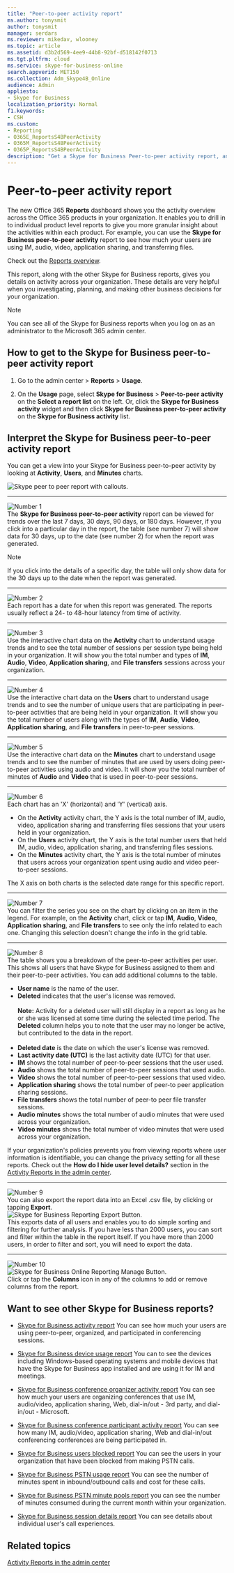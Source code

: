 ```yaml
---
title: "Peer-to-peer activity report"
ms.author: tonysmit
author: tonysmit
manager: serdars
ms.reviewer: mikedav, wlooney
ms.topic: article
ms.assetid: d3b2d569-4ee9-44b8-92bf-d518142f0713
ms.tgt.pltfrm: cloud
ms.service: skype-for-business-online
search.appverid: MET150
ms.collection: Adm_Skype4B_Online
audience: Admin
appliesto:
- Skype for Business
localization_priority: Normal
f1.keywords:
- CSH
ms.custom:
- Reporting
- O365E_ReportsS4BPeerActivity
- O365M_ReportsS4BPeerActivity
- O365P_ReportsS4BPeerActivity
description: "Get a Skype for Business Peer-to-peer activity report, and learn how to interpret and customize it for your needs. "
---
```


# Peer-to-peer activity report

The new Office 365 **Reports** dashboard shows you the activity overview across the Office 365 products in your organization. It enables you to drill in to individual product level reports to give you more granular insight about the activities within each product. For example, you can use the **Skype for Business peer-to-peer activity** report to see how much your users are using IM, audio, video, application sharing, and transferring files. 

Check out the [Reports overview](https://support.office.com/article/0d6dfb17-8582-4172-a9a9-aed798150263).
  
This report, along with the other Skype for Business reports, gives you details on activity across your organization. These details are very helpful when you investigating, planning, and making other business decisions for your organization. 
  
> [!NOTE]
> You can see all of the Skype for Business reports when you log on as an administrator to the Microsoft 365 admin center. 
  
## How to get to the Skype for Business peer-to-peer activity report

1. Go to the admin center > **Reports** > **Usage**.
    
2. On the **Usage** page, select **Skype for Business** > **Peer-to-peer activity** on the **Select a report list** on the left. Or, click the **Skype for Business activity** widget and then click **Skype for Business peer-to-peer activity** on the **Skype for Business activity** list.

## Interpret the Skype for Business peer-to-peer activity report

You can get a view into your Skype for Business peer-to-peer activity by looking at **Activity**, **Users**, and **Minutes** charts.
  
![Skype peer to peer report with callouts.](../images/82dec398-ca05-46c7-b0fe-affcbfc0ddd5.PNG)
  
***
![Number 1](../images/sfbcallout1.png)<br/>The **Skype for Business peer-to-peer activity** report can be viewed for trends over the last 7 days, 30 days, 90 days, or 180 days. However, if you click into a particular day in the report, the table (see number 7) will show data for 30 days, up to the date (see number 2) for when the report was generated.

> [!NOTE]
> If you click into the details of a specific day, the table will only show data for the 30 days up to the date when the report was generated.

***
![Number 2](../images/sfbcallout2.png)<br/>Each report has a date for when this report was generated. The reports usually reflect a 24- to 48-hour latency from time of activity. 
***
![Number 3](../images/sfbcallout3.png)<br/>Use the interactive chart data on the **Activity** chart to understand usage trends and to see the total number of sessions per session type being held in your organization. It will show you the total number and types of **IM**, **Audio**, **Video**, **Application sharing**, and **File transfers** sessions across your organization. 
***
![Number 4](../images/sfbcallout4.png)<br/>Use the interactive chart data on the **Users** chart to understand usage trends and to see the number of unique users that are participating in peer-to-peer activities that are being held in your organization. It will show you the total number of users along with the types of **IM**, **Audio**, **Video**, **Application sharing**, and **File transfers** in peer-to-peer sessions.
***
![Number 5](../images/sfbcallout5.png)<br/>Use the interactive chart data on the **Minutes** chart to understand usage trends and to see the number of minutes that are used by users doing peer-to-peer activities using audio and video. It will show you the total number of minutes of **Audio** and **Video** that is used in peer-to-peer sessions.
***
![Number 6](../images/sfbcallout6.png)<br/>Each chart has an 'X' (horizontal) and 'Y' (vertical) axis. 
*    On the **Activity** activity chart, the Y axis is the total number of IM, audio, video, application sharing and transferring files sessions that your users held in your organization.
*    On the **Users** activity chart, the Y axis is the total number users that held IM, audio, video, application sharing, and transferring files sessions. 
*    On the **Minutes** activity chart, the Y axis is the total number of minutes that users across your organization spent using audio and video peer-to-peer sessions. 

The X axis on both charts is the selected date range for this specific report.
***
![Number 7](../images/sfbcallout7.png)<br/>You can filter the series you see on the chart by clicking on an item in the legend. For example, on the **Activity** chart, click or tap **IM**, **Audio**, **Video**, **Application sharing**, and **File transfers** to see only the info related to each one. Changing this selection doesn't change the info in the grid table. 
***
![Number 8](../images/sfbcallout8.png)<br/>The table shows you a breakdown of the peer-to-peer activities per user. This shows all users that have Skype for Business assigned to them and their peer-to-peer activities. You can add additional columns to the table.
*    **User name** is the name of the user.
*    **Deleted** indicates that the user's license was removed. <br/> <br/> **Note:**  Activity for a deleted user will still display in a report as long as he or she was licensed at some time during the selected time period. The **Deleted** column helps you to note that the user may no longer be active, but contributed to the data in the report.  <br/><br/>
*    **Deleted date** is the date on which the user's license was removed. 
*    **Last activity date (UTC)** is the last activity date (UTC) for that user.
*    **IM** shows the total number of peer-to-peer sessions that the user used.
*    **Audio** shows the total number of peer-to-peer sessions that used audio.
*    **Video** shows the total number of peer-to-peer sessions that used video.
*    **Application sharing** shows the total number of peer-to peer application sharing sessions.
*    **File transfers** shows the total number of peer-to peer file transfer sessions.
*    **Audio minutes** shows the total number of audio minutes that were used across your organization. 
*    **Video minutes** shows the total number of video minutes that were used across your organization. 

If your organization's policies prevents you from viewing reports where user information is identifiable, you can change the privacy setting for all these reports. Check out the **How do I hide user level details?** section in the [Activity Reports in the admin center](https://support.office.com/article/0d6dfb17-8582-4172-a9a9-aed798150263). 
***
![Number 9](../images/sfbcallout9.png)<br/>You can also export the report data into an Excel .csv file, by clicking or tapping **Export**.           <br/> ![Skype for Business Reporting Export Button.](../images/de7e2ab7-d70c-422f-a0ec-178b10f7dd51.png)<br/>This exports data of all users and enables you to do simple sorting and filtering for further analysis. If you have less than 2000 users, you can sort and filter within the table in the report itself. If you have more than 2000 users, in order to filter and sort, you will need to export the data.
***
![Number 10](../images/sfbcallout10.png)<br/>![Skype for Business Online Reporting Manage Button.](../images/4c8f5387-cebb-4d6c-b7d3-05c954a2c234.png)<br/>Click or tap the **Columns** icon in any of the columns to add or remove columns from the report.         
   
## Want to see other Skype for Business reports?

- [Skype for Business activity report](activity-report.md) You can see how much your users are using peer-to-peer, organized, and participated in conferencing sessions.
    
- [Skype for Business device usage report](device-usage-report.md) You can to see the devices including Windows-based operating systems and mobile devices that have the Skype for Business app installed and are using it for IM and meetings.
    
- [Skype for Business conference organizer activity report](conference-organizer-activity-report.md) You can see how much your users are organizing conferences that use IM, audio/video, application sharing, Web, dial-in/out - 3rd party, and dial-in/out - Microsoft.
    
- [Skype for Business conference participant activity report](conference-participant-activity-report.md) You can see how many IM, audio/video, application sharing, Web and dial-in/out conferencing conferences are being participated in.
    
- [Skype for Business users blocked report](users-blocked-report.md) You can see the users in your organization that have been blocked from making PSTN calls.
    
- [Skype for Business PSTN usage report](pstn-usage-report.md) You can see the number of minutes spent in inbound/outbound calls and cost for these calls.
    
- [Skype for Business PSTN minute pools report](pstn-minute-pools-report.md) you can see the number of minutes consumed during the current month within your organization.

- [Skype for Business session details report](session-details-report.md) You can see details about individual user's call experiences.
    
## Related topics
[Activity Reports in the admin center](https://support.office.com/article/0d6dfb17-8582-4172-a9a9-aed798150263)

  
 